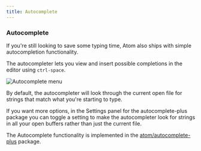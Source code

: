 ```yaml
---
title: Autocomplete
---
```

### Autocomplete

If you're still looking to save some typing time, Atom also ships with simple autocompletion functionality.

The autocompleter lets you view and insert possible completions in the editor using `ctrl-space`.

![Autocomplete menu](../../images/autocomplete.png)

By default, the autocompleter will look through the current open file for strings that match what you're starting to type.

If you want more options, in the Settings panel for the autocomplete-plus package you can toggle a setting to make the autocompleter look for strings in all your open buffers rather than just the current file.

The Autocomplete functionality is implemented in the [atom/autocomplete-plus](https://github.com/atom/autocomplete-plus) package.

